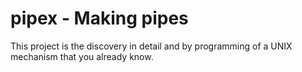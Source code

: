 # pipex - Making pipes

This project is the discovery in detail and by programming of a UNIX mechanism that you already know.
